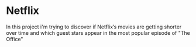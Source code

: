# Netflix
In this project i'm trying to discover if Netflix’s movies are getting shorter over time and which guest stars appear in the most popular episode of "The Office"
